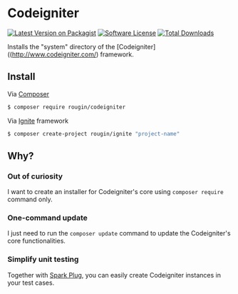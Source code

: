 # Codeigniter

[![Latest Version on Packagist][ico-version]][link-packagist]
[![Software License][ico-license]](LICENSE.md)
[![Total Downloads][ico-downloads]][link-downloads]

Installs the "system" directory of the [Codeigniter]((http://www.codeigniter.com/) framework.

## Install

Via [Composer](https://getcomposer.org/)

``` bash
$ composer require rougin/codeigniter
```

Via [Ignite](https://github.com/rougin/ignite) framework

``` bash
$ composer create-project rougin/ignite "project-name"
```

## Why?

### Out of curiosity

I want to create an installer for Codeigniter's core using `composer require` command only.

### One-command update

I just need to run the `composer update` command to update the Codeigniter's core functionalities.

### Simplify unit testing

Together with [Spark Plug](https://github.com/rougin/spark-plug), you can easily create Codeigniter instances in your test cases.

[ico-version]: https://img.shields.io/packagist/v/rougin/codeigniter.svg?style=flat-square
[ico-license]: https://img.shields.io/badge/license-MIT-brightgreen.svg?style=flat-square
[ico-downloads]: https://img.shields.io/packagist/dt/rougin/codeigniter.svg?style=flat-square

[link-packagist]: https://packagist.org/packages/rougin/codeigniter
[link-downloads]: https://packagist.org/packages/rougin/codeigniter
[link-author]: https://github.com/rougin
[link-contributors]: ../../contributors